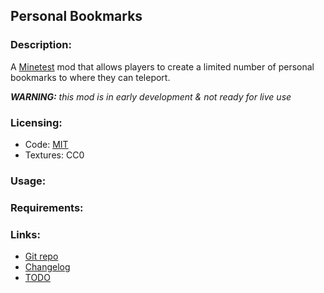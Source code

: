 ## Personal Bookmarks

### Description:

A [Minetest][] mod that allows players to create a limited number of personal bookmarks to where they can teleport.

***WARNING:** this mod is in early development & not ready for live use*

### Licensing:

- Code: [MIT](LICENSE.txt)
- Textures: CC0

### Usage:

### Requirements:

### Links:

- [Git repo](https://github.com/AntumMT/mod-pbmarks)
- [Changelog](changelog.txt)
- [TODO](TODO.txt)


[Minetest]: http://minetest.net/
